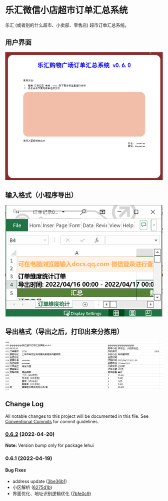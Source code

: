 # 乐汇微信小店超市订单汇总系统

乐汇 (或者别的什么超市、小卖部、零售店) 超市订单汇总系统。

## 用户界面

![用户界面](media/2022-04-20-15-05-26.png)

## 输入格式（小程序导出）

![输入格式](media/demo.png)

## 导出格式（导出之后，打印出来分拣用）

![导出格式](media/2022-04-20-15-08-55.png)

## Change Log

All notable changes to this project will be documented in this file.
See [Conventional Commits](https://conventionalcommits.org) for commit guidelines.

### [0.6.2](https://github.com/snomiao/lehui/compare/lehui@0.6.1...lehui@0.6.2) (2022-04-20)

**Note:** Version bump only for package lehui

### 0.6.1 (2022-04-19)

#### Bug Fixes

- address update ([3be36b1](https://github.com/snomiao/lehui/commit/3be36b1b5ce945bc41aa2e7ea5550b10be96b89b))
- 小区解析 ([6275d1b](https://github.com/snomiao/lehui/commit/6275d1b413c51410ba9b7e208e23f6f6034fc9a6))
- 界面优化、地址识别逻辑优化 ([7bfe0c9](https://github.com/snomiao/lehui/commit/7bfe0c9ea00e28305427ac486d7ccfa10c654c22))
